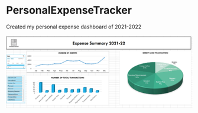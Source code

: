# PersonalExpenseTracker
Created my personal expense dashboard of 2021-2022

![Alt text](https://github.com/Bhadreshwara/PersonalExpenseTracker/blob/main/ExpenseSummary.png)
